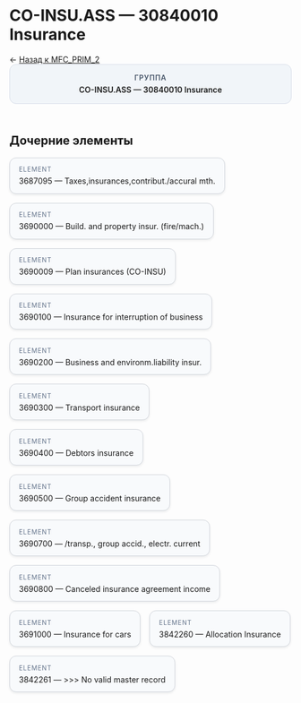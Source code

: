 # CO-INSU.ASS — 30840010 Insurance
<p class="cc-breadcrumb">← <a href='../../level_01/MFC_PRIM_2/'>Назад к MFC_PRIM_2</a></p>
<style>
.cc-container { display: flex; flex-direction: column; gap: 1.5rem; }
.cc-breadcrumb { margin: 0; }
.cc-parent { padding: 1rem 1.25rem; border-radius: 12px; background: #f1f5f9; border: 1px solid #d8dee9; text-align: center; font-weight: 600; }
.cc-parent .cc-tag { font-size: 0.8rem; text-transform: uppercase; color: #475569; letter-spacing: 0.06em; }
.cc-children { display: flex; flex-wrap: wrap; gap: 1rem; }
.cc-tile { display: block; min-width: 180px; padding: 0.85rem 1rem; border-radius: 12px; border: 1px solid #d1d5db; background: #ffffff; box-shadow: 0 2px 4px rgba(15, 23, 42, 0.08); transition: transform 0.1s ease, box-shadow 0.1s ease; color: inherit; text-decoration: none; }
.cc-tile:hover { transform: translateY(-2px); box-shadow: 0 6px 12px rgba(15, 23, 42, 0.15); }
.cc-tile-leaf { background: #f8fafc; }
.cc-tag { font-size: 0.7rem; color: #64748b; text-transform: uppercase; letter-spacing: 0.08em; margin-bottom: 0.3rem; }
</style>
<div class='cc-container'>
  <div class='cc-parent'>
    <div class='cc-tag'>Группа</div>
    <div>CO-INSU.ASS — 30840010 Insurance</div>
  </div>
  <div>
    <h2>Дочерние элементы</h2>
<div class='cc-children'><div class='cc-tile cc-tile-leaf'><div class='cc-tag'>ELEMENT</div><div>3687095 — Taxes,insurances,contribut./accural mth.</div></div><div class='cc-tile cc-tile-leaf'><div class='cc-tag'>ELEMENT</div><div>3690000 — Build. and property insur. (fire/mach.)</div></div><div class='cc-tile cc-tile-leaf'><div class='cc-tag'>ELEMENT</div><div>3690009 — Plan insurances (CO-INSU)</div></div><div class='cc-tile cc-tile-leaf'><div class='cc-tag'>ELEMENT</div><div>3690100 — Insurance for interruption of business</div></div><div class='cc-tile cc-tile-leaf'><div class='cc-tag'>ELEMENT</div><div>3690200 — Business and environm.liability insur.</div></div><div class='cc-tile cc-tile-leaf'><div class='cc-tag'>ELEMENT</div><div>3690300 — Transport insurance</div></div><div class='cc-tile cc-tile-leaf'><div class='cc-tag'>ELEMENT</div><div>3690400 — Debtors insurance</div></div><div class='cc-tile cc-tile-leaf'><div class='cc-tag'>ELEMENT</div><div>3690500 — Group accident insurance</div></div><div class='cc-tile cc-tile-leaf'><div class='cc-tag'>ELEMENT</div><div>3690700 — /transp., group accid., electr. current</div></div><div class='cc-tile cc-tile-leaf'><div class='cc-tag'>ELEMENT</div><div>3690800 — Canceled insurance agreement income</div></div><div class='cc-tile cc-tile-leaf'><div class='cc-tag'>ELEMENT</div><div>3691000 — Insurance for cars</div></div><div class='cc-tile cc-tile-leaf'><div class='cc-tag'>ELEMENT</div><div>3842260 — Allocation Insurance</div></div><div class='cc-tile cc-tile-leaf'><div class='cc-tag'>ELEMENT</div><div>3842261 — &gt;&gt;&gt; No valid master record</div></div></div>
  </div>
</div>
